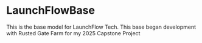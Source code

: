 # LaunchFlowBase
This is the base model for LaunchFlow Tech. This base began development with Rusted Gate Farm for my 2025 Capstone Project
